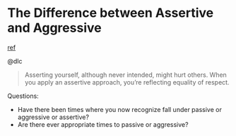 # The Difference between Assertive and Aggressive
[ref](http://executivesecretary.com/the-difference-between-assertive-and-aggressive/)

@dlc

> Asserting yourself, although never intended, might hurt others.
> When you apply an assertive approach, you’re reflecting equality of respect. 

Questions:
- Have there been times where you now recognize fall under passive or aggressive or assertive?
- Are there ever appropriate times to passive or aggressive?